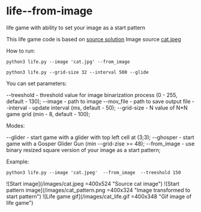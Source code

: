 # life--from-image
life game with ability to set your image as a start pattern

This life game code is based on [source solution](https://www.geeksforgeeks.org/conways-game-life-python-implementation/)
Image source [cat.jpeg](https://www.pexels.com/photo/close-up-photography-of-white-and-black-cat-69932/)

How to run:
```
python3 life.py --image 'cat.jpg' --from_image

python3 life.py --grid-size 32 --interval 500 --glide
```

You can set parameters:

--treeshold - threshold value for image binarization process (0 - 255, default - 130);
--image - path to image
--mov_file - path to save output file
--interval - update interval (ms, default - 50);
--grid-size - N value of N*N game grid (min - 8, default - 100);

Modes:

--glider - start game with a glider with top left cell at (3;3);
--ghosper - start game with a Gosper Glider Gun (min --grid-zise >= 48);
--from_image - use binary resized square version of your image as a start pattern;

Example:
```
python3 life.py --image 'cat.jpeg'  --from_image  --treeshold 150
```
![Start image](/images/cat.jpeg =400x524 "Source cat image")
![Start pattern image](/images/cat_pattern.png =400x324 "Image transformed to start pattern")
![Life game gif](/images/cat_life.gif =400x348 "Gif image of life game")